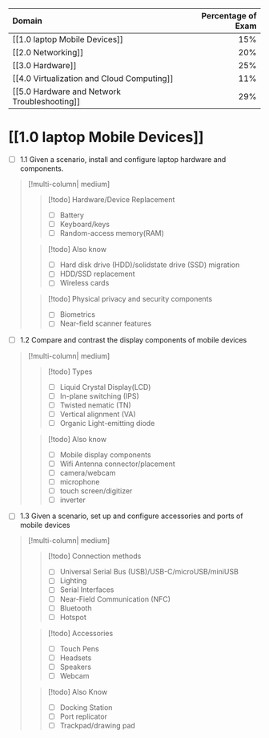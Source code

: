 
| Domain                                       | Percentage of Exam |
| :------------------------------------------- | -----------------: |
| [[1.0 laptop Mobile Devices]]                       |                15% |
| [[2.0 Networking]]                           |                20% |
| [[3.0 Hardware]]                             |                25% |
| [[4.0 Virtualization and Cloud Computing]]   |                11% |
| [[5.0 Hardware and Network Troubleshooting]] |                29% |
# [[1.0 laptop Mobile Devices]]

 - [ ] 1.1 Given a scenario, install and configure laptop hardware and components.
>[!multi-column| medium]
>
>>[!todo] Hardware/Device Replacement
>>- [ ] Battery
>>- [ ] Keyboard/keys
>>- [ ] Random-access memory(RAM)
>
>>[!todo]  Also know
>>- [ ] Hard disk drive (HDD)/solidstate drive (SSD) migration
>>- [ ] HDD/SSD replacement
>>- [ ] Wireless cards
>
>>[!todo] Physical privacy and security components
>>- [ ] Biometrics
>>- [ ] Near-field scanner features

- [ ] 1.2 Compare and contrast the display components of mobile devices
>[!multi-column| medium]
>
>>[!todo] Types
>>- [ ] Liquid Crystal Display(LCD)
>>	- [ ] In-plane switching (IPS)
>>	- [ ] Twisted nematic (TN)
>>	- [ ] Vertical alignment (VA)
>>- [ ] Organic Light-emitting diode
>
>>[!todo]  Also know
>>- [ ] Mobile display components
>>- [ ] Wifi Antenna connector/placement
>>- [ ] camera/webcam
>>- [ ] microphone
>>- [ ] touch screen/digitizer
>>- [ ] inverter

- [ ] 1.3 Given a scenario, set up and configure accessories and ports of mobile devices
>[!multi-column| medium]
>
>>[!todo] Connection methods
>>- [ ] Universal Serial Bus (USB)/USB-C/microUSB/miniUSB
>>- [ ] Lighting
>>- [ ] Serial Interfaces
>>- [ ] Near-Field Communication (NFC)
>>- [ ] Bluetooth
>>- [ ] Hotspot
>
>>[!todo]  Accessories
>>- [ ] Touch Pens
>>- [ ] Headsets
>>- [ ] Speakers
>>- [ ] Webcam
>
>>[!todo] Also Know
>>- [ ] Docking Station
>>- [ ] Port replicator
>>- [ ] Trackpad/drawing pad